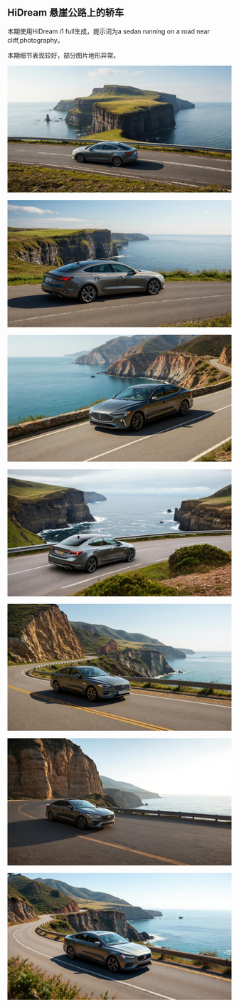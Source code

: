 ## HiDream 悬崖公路上的轿车

本期使用HiDream i1 full生成，提示词为a sedan running on a road near cliff,photography。

本期细节表现较好，部分图片地形异常。

![ComfyUI_00021_.jpg](https://github.com/Willian7004/media-blog/blob/main/files/202505/2025051203/ComfyUI_00021_.jpg?raw=true)

![ComfyUI_00023_.jpg](https://github.com/Willian7004/media-blog/blob/main/files/202505/2025051203/ComfyUI_00023_.jpg?raw=true)

![ComfyUI_00024_.jpg](https://github.com/Willian7004/media-blog/blob/main/files/202505/2025051203/ComfyUI_00024_.jpg?raw=true)

![ComfyUI_00025_.jpg](https://github.com/Willian7004/media-blog/blob/main/files/202505/2025051203/ComfyUI_00025_.jpg?raw=true)

![ComfyUI_00026_.jpg](https://github.com/Willian7004/media-blog/blob/main/files/202505/2025051203/ComfyUI_00026_.jpg?raw=true)

![ComfyUI_00028_.jpg](https://github.com/Willian7004/media-blog/blob/main/files/202505/2025051203/ComfyUI_00028_.jpg?raw=true)

![ComfyUI_00029_.jpg](https://github.com/Willian7004/media-blog/blob/main/files/202505/2025051203/ComfyUI_00029_.jpg?raw=true)
